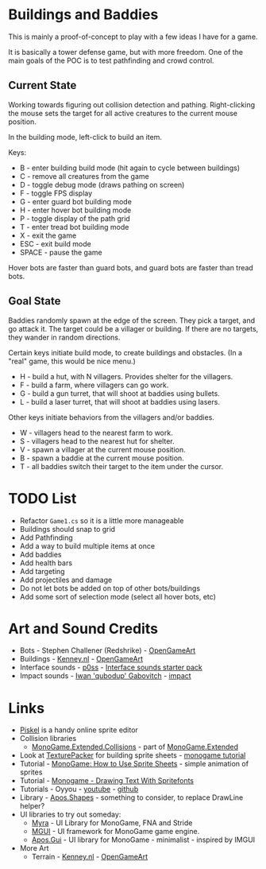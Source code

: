 # Buildings and Baddies

This is mainly a proof-of-concept to play with a few ideas I have for a game.

It is basically a tower defense game, but with more freedom.
One of the main goals of the POC is to test pathfinding and crowd control.

## Current State

Working towards figuring out collision detection and pathing.
Right-clicking the mouse sets the target for all active creatures to the current mouse position.

In the building mode, left-click to build an item.

Keys:

* B - enter building build mode (hit again to cycle between buildings)
* C - remove all creatures from the game
* D - toggle debug mode (draws pathing on screen)
* F - toggle FPS display
* G - enter guard bot building mode
* H - enter hover bot building mode
* P - toggle display of the path grid
* T - enter tread bot building mode
* X - exit the game
* ESC - exit build mode
* SPACE - pause the game

Hover bots are faster than guard bots, and guard bots are faster than tread bots.


## Goal State

Baddies randomly spawn at the edge of the screen.
They pick a target, and go attack it.
The target could be a villager or building.
If there are no targets, they wander in random directions.

Certain keys initiate build mode, to create buildings and obstacles.
(In a "real" game, this would be nice menu.)

* H - build a hut, with N villagers. Provides shelter for the villagers.
* F - build a farm, where villagers can go work.
* G - build a gun turret, that will shoot at baddies using bullets.
* L - build a laser turret, that will shoot at baddies using lasers.

Other keys initiate behaviors from the villagers and/or baddies.

* W - villagers head to the nearest farm to work.
* S - villagers head to the nearest hut for shelter.
* V - spawn a villager at the current mouse position.
* B - spawn a baddie at the current mouse position.
* T - all baddies switch their target to the item under the cursor.


# TODO List

* Refactor `Game1.cs` so it is a little more manageable
* Buildings should snap to grid
* Add Pathfinding
* Add a way to build multiple items at once
* Add baddies
* Add health bars
* Add targeting
* Add projectiles and damage
* Do not let bots be added on top of other bots/buildings
* Add some sort of selection mode (select all hover bots, etc)


# Art and Sound Credits

* Bots - Stephen Challener (Redshrike) - [OpenGameArt](https://opengameart.org/content/roguelike-sprites-redshrike-mods)
* Buildings - [Kenney.nl](https://www.kenney.nl/) - [OpenGameArt](https://opengameart.org/content/sci-fi-rts-120-sprites)
* Interface sounds - [p0ss](https://opengameart.org/users/p0ss) - [Interface sounds starter pack](https://opengameart.org/content/interface-sounds-starter-pack)
* Impact sounds - [Iwan 'qubodup' Gabovitch](http://opengameart.org/users/qubodup) - [impact](https://opengameart.org/content/impact)


# Links

* [Piskel](https://www.piskelapp.com/p/create/sprite) is a handy online sprite editor
* Collision libraries
    * [MonoGame.Extended.Collisions](https://www.monogameextended.net/docs/features/collision/collision) - part of [MonoGame.Extended](https://github.com/craftworkgames/MonoGame.Extended)
* Look at [TexturePacker](https://www.codeandweb.com/texturepacker) for building sprite sheets - [monogame tutorial](https://www.codeandweb.com/texturepacker/tutorials/how-to-create-sprite-sheets-and-animations-with-monogame)
* Tutorial - [MonoGame: How to Use Sprite Sheets](https://www.industrian.net/tutorials/using-sprite-sheets/) - simple animation of sprites
* Tutorial - [Monogame - Drawing Text With Spritefonts](http://rbwhitaker.wikidot.com/monogame-drawing-text-with-spritefonts)
* Tutorials - Oyyou - [youtube](https://www.youtube.com/playlist?list=PLV27bZtgVIJqoeHrQq6Mt_S1-Fvq_zzGZ) - [github](https://github.com/Oyyou/MonoGame_Tutorials)
* Library - [Apos.Shapes](https://github.com/Apostolique/Apos.Shapes) - something to consider, to replace DrawLine helper?
* UI libraries to try out someday:
    * [Myra](https://github.com/rds1983/Myra) - UI Library for MonoGame, FNA and Stride
    * [MGUI](https://github.com/Videogamers0/MGUI) - UI framework for MonoGame game engine.
    * [Apos.Gui](https://github.com/Apostolique/Apos.Gui) - UI library for MonoGame - minimalist - inspired by IMGUI
* More Art
    * Terrain - [Kenney.nl](https://www.kenney.nl/) - [OpenGameArt](https://opengameart.org/content/tower-defense-300-tilessprites)
